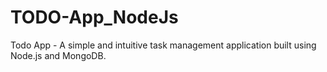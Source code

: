 # TODO-App_NodeJs
Todo App - A simple and intuitive task management application built using Node.js and MongoDB.
